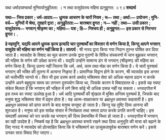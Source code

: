  

यथा धर्मादयश्चार्था मुनिवर्यानुकीॢतता: । न तथा वासुदेवस्य महिमा ह्यनुवॢणत: ॥ ९॥ **शब्दार्थ** 

**यथा—** **जिस प्रकार** **; धर्म-आदय:—** **धाॢमक आचरण के चारों नियम** **; च—** **तथा** **; अर्था:—** **प्रयोजन** **; मुनि-वर्य—** **मुनियों** **में श्रेष्ठ, तुश्हारे द्वारा** **; अनुकीॢतता:—** **बारश्बार वॢणत** **; न—** **नहीं** **; तथा—** **उसी प्रकार** **; वासुदेवस्य—** **भगवान् श्रीकृष्ण का** **;** **महिमा—** **यश** **; हि—** **निश्चय ही** **; अनुवॢणत:—** **इस प्रकार से निरन्तर वॢणत।** **.** 

**हे महामुनि, यद्यपि आपने धाॢमक कृत्य इत्यादि चार पुरुषार्थों का विस्तार से वर्णन** **किया है, किन्तु आपने भगवान् वासुदेव की महिमा का वर्णन नहीं किया है।** **तात्पर्य** : श्री नारद द्वारा किया गया निदान तुरन्त घोषित कर दिया जाता है। व्यासदेव के विषाद का मूल कारण उनके द्वारा पुराणों के विविध संस्करणों में जान बूझकर भगवान् की महिमा के वर्णन की उपेक्षा करना थी। यद्यपि उन्होंने सामान्य ढंग से भगवान् (श्रीकृष्ण) की महिमा का वर्णन किया है, किन्तु उतना नहीं जितना कि धर्म, अर्थ, काम तथा मोक्ष का वर्णन किया है। ये चारों पुरुषार्थ भगवान् की भक्ति की तुलना में अत्यन्त निकृष्ट हैं। प्रामाणिक विद्वान होने के कारण, श्री व्यासदेव इस अन्तर को भलीभाँति जानते थे। फिर भी इस उत्तम कार्य अर्थात् भक्तिमय सेवा को अधिक महत्त्व प्रदान न करके उन्होंने अपने बहुमूल्य समय का लगभग दुरुपयोग किया था, जिसके कारण वे विषादग्रस्त थे। इससे यह स्पष्ट संकेत मिलता है कि भगवान् की भकि्त में लगे बिना कोई भी अधिक प्रसन्न नहीं रह सकता। *भगवद्गीता* में इस तथ्य का स्पष्ट उल्लेख हुआ है। धर्म आदि पुरुषार्थों की शृंखला में मुक्ति अन्तिम पुरुषार्थ है, जिसके बाद मनुष्य शुद्ध भक्तिमय सेवा में प्रवृत्त होता है। यह आत्म-साक्षात्कार या *ब्रह्मभूत* अवस्था कहलाती है। इस *ब्रह्मभूत* अवस्था को प्राप्त करने के बाद मनुष्य सन्तुष्ट हो जाता है। किन्तु यह तुष्टि दिव्य आनन्द की शुरुआत है। मनुष्य को इस सापेक्ष संसार में निरपेक्षता तथा समता प्राप्त करके प्रगति करनी चाहिए। इस समदर्शी अवस्था को पार करके वह भगवान् की दिव्य प्रेमाभक्ति में स्थिर हो जाता है। *भगवद्गीता* में भगवान् का यही उपदेश है। निष्कर्ष यह है कि *ब्रह्मभूत* अवस्था बनाये रखने तथा दिव्य अनुभूति की मात्रा को बढ़ाने के लिए नारद ने व्यासदेव को प्रोत्साहित किया कि वे भक्तिमार्ग का उत्सुकतापूर्वक बारश्बार वर्णन करें। इससे उनका सारा विषाद मिट जाएगा। 